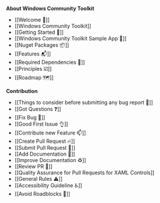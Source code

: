 **About Windows Community Toolkit**

* [[Welcome 🙏]]
* [[Windows Community Toolkit]]
* [[Getting Started 🙌]]
* [[Windows Community Toolkit Sample App 📱]]
* [[Nuget Packages 📦]]
* [[Features 📬]]
* [[Required Dependencies 📌]]
* [[Principles ☑️]]
* [[Roadmap 🗺]]

**Contribution**

* [[Things to consider before submitting any bug report 👋]]
* [[Got Questions ❓]]
* [[Fix Bug 🐛]]
* [[Good First Issue 👌]]
* [[Contribute new Feature 📫]]
* [[Create Pull Request 🔥]]
* [[Submit Pull Request 🚀]]
* [[Add Documentation 📝]]
* [[Improve Documentation ♻️]]
* [[Review PR 📖]]
* [[Quality Assurance for Pull Requests for XAML Controls]]
* [[General Rules ⚠️]]
* [[Accessibility Guideline ♿]]
* [[Avoid Roadblocks 🚧]]